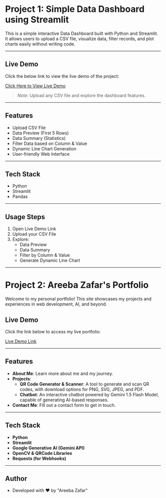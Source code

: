 # Project 1: Simple Data Dashboard using Streamlit

This is a simple interactive Data Dashboard built with Python and Streamlit.  
It allows users to upload a CSV file, visualize data, filter records, and plot charts easily without writing code.

---

## Live Demo

Click the below link to view the live demo of the project:

[Click Here to View Live Demo](https://assignment-4-kkemaymagbgpur9rmtd4vs.streamlit.app/)

> *Note:* Upload any CSV file and explore the dashboard features.

---

## Features

- Upload CSV File
- Data Preview (First 5 Rows)
- Data Summary (Statistics)
- Filter Data based on Column & Value
- Dynamic Line Chart Generation
- User-friendly Web Interface

---

## Tech Stack

- Python
- Streamlit
- Pandas

---

## Usage Steps

1. Open Live Demo Link
2. Upload your CSV File
3. Explore:
   - Data Preview
   - Data Summary
   - Filter by Column & Value
   - Generate Dynamic Line Chart

---



# Project 2: Areeba Zafar's Portfolio

Welcome to my personal portfolio! This site showcases my projects and experiences in web development, AI, and beyond.

## Live Demo

Click the link below to access my live portfolio:

[Live Demo Link](https://share.streamlit.io/)

---

## Features

- **About Me**: Learn more about me and my journey.
- **Projects**:
    - **QR Code Generator & Scanner**: A tool to generate and scan QR codes, with download options for PNG, SVG, JPEG, and PDF.
    - **Chatbot**: An interactive chatbot powered by Gemini 1.5 Flash Model, capable of generating AI-based responses.
- **Contact Me**: Fill out a contact form to get in touch.

---

## Tech Stack

- **Python**
- **Streamlit**
- **Google Generative AI (Gemini API)**
- **OpenCV & QRCode Libraries**
- **Requests (for Webhooks)**

---

## Author
- Developed with ❤ by "Areeba Zafar"

